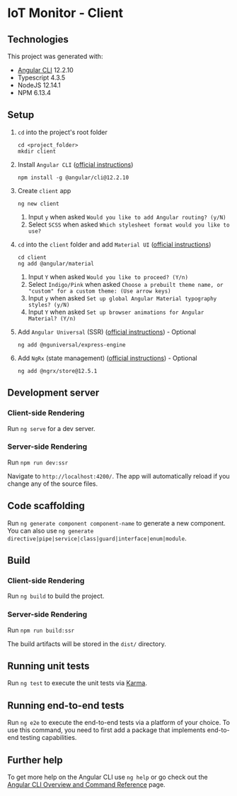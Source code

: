 # IoT Monitor - Client

## Technologies

This project was generated with:
- [Angular CLI](https://github.com/angular/angular-cli) 12.2.10
- Typescript 4.3.5
- NodeJS 12.14.1
- NPM 6.13.4

## Setup
1. `cd` into the project's root folder
   ```
   cd <project_folder>
   mkdir client
   ```

2. Install `Angular CLI` ([official instructions](https://angular.io/guide/setup-local))
   ```
   npm install -g @angular/cli@12.2.10
   ```

3. Create `client` app
   ```
   ng new client
   ```

   1. Input `y` when asked `Would you like to add Angular routing? (y/N)`
   2. Select `SCSS` when asked `Which stylesheet format would you like to use?`

4. `cd` into the `client` folder and add `Material UI` ([official instructions](https://material.angular.io/guide/getting-started))
   ```
   cd client
   ng add @angular/material
   ```

   1. Input `Y` when asked `Would you like to proceed? (Y/n)`
   2. Select `Indigo/Pink` when asked `Choose a prebuilt theme name, or "custom" for a custom theme: (Use arrow keys)`
   3. Input `y` when asked `Set up global Angular Material typography styles? (y/N)`
   4. Input `Y` when asked `Set up browser animations for Angular Material? (Y/n)`

5. Add `Angular Universal` (SSR) ([official instructions](https://angular.io/guide/universal)) - Optional
   ```
   ng add @nguniversal/express-engine
   ```

6. Add `NgRx` (state management) ([official instructions](https://ngrx.io/guide/store/install)) - Optional
   ```
   ng add @ngrx/store@12.5.1
   ```

## Development server
### Client-side Rendering
Run `ng serve` for a dev server.

### Server-side Rendering
Run `npm run dev:ssr`

Navigate to `http://localhost:4200/`. The app will automatically reload if you change any of the source files.

## Code scaffolding

Run `ng generate component component-name` to generate a new component. You can also use `ng generate directive|pipe|service|class|guard|interface|enum|module`.

## Build
### Client-side Rendering
Run `ng build` to build the project.

### Server-side Rendering
Run `npm run build:ssr`

The build artifacts will be stored in the `dist/` directory.

## Running unit tests

Run `ng test` to execute the unit tests via [Karma](https://karma-runner.github.io).

## Running end-to-end tests

Run `ng e2e` to execute the end-to-end tests via a platform of your choice. To use this command, you need to first add a package that implements end-to-end testing capabilities.

## Further help

To get more help on the Angular CLI use `ng help` or go check out the [Angular CLI Overview and Command Reference](https://angular.io/cli) page.
